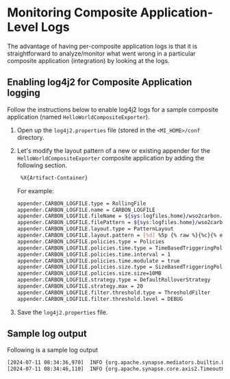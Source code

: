 # Monitoring Composite Application-Level Logs

The advantage of having per-composite application logs is that it is straightforward to analyze/monitor what went wrong in a particular composite application (integration) by looking at the logs. 

## Enabling log4j2 for Composite Application logging

Follow the instructions below to enable log4j2 logs for a sample composite application (named `HelloWorldCompositeExporter`).

1. Open up the `log4j2.properties` file (stored in the `<MI_HOME>/conf` directory. 
2. Let's modify the layout pattern of a new or existing appender for the `HelloWorldCompositeExporter` composite application by adding the following section.

    ```bash
     %X{Artifact-Container}
    ```
    
    
    For example:

    ```bash
    appender.CARBON_LOGFILE.type = RollingFile
    appender.CARBON_LOGFILE.name = CARBON_LOGFILE
    appender.CARBON_LOGFILE.fileName = ${sys:logfiles.home}/wso2carbon.log
    appender.CARBON_LOGFILE.filePattern = ${sys:logfiles.home}/wso2carbon-%d{MM-dd-yyyy}.log
    appender.CARBON_LOGFILE.layout.type = PatternLayout
    appender.CARBON_LOGFILE.layout.pattern = [%d] %5p {% raw %}{%c}{% endraw %}  |%X{Artifact-Container}| - %m%ex%n
    appender.CARBON_LOGFILE.policies.type = Policies
    appender.CARBON_LOGFILE.policies.time.type = TimeBasedTriggeringPolicy
    appender.CARBON_LOGFILE.policies.time.interval = 1
    appender.CARBON_LOGFILE.policies.time.modulate = true
    appender.CARBON_LOGFILE.policies.size.type = SizeBasedTriggeringPolicy
    appender.CARBON_LOGFILE.policies.size.size=10MB
    appender.CARBON_LOGFILE.strategy.type = DefaultRolloverStrategy
    appender.CARBON_LOGFILE.strategy.max = 20
    appender.CARBON_LOGFILE.filter.threshold.type = ThresholdFilter
    appender.CARBON_LOGFILE.filter.threshold.level = DEBUG
    ```

3. Save the `log4j2.properties` file.

## Sample log output

Following is a sample log output

```bash
[2024-07-11 08:34:36,970]  INFO {org.apache.synapse.mediators.builtin.LogMediator}  |[ Deployed From Artifact Container: HelloWorldCompositeExporter ] | - {api:testAPI} SampleLog = started
[2024-07-11 08:34:46,110]  INFO {org.apache.synapse.core.axis2.TimeoutHandler}  |[ Deployed From Artifact Container: HelloWorldCompositeExporter ] | - This engine will expire all callbacks after GLOBAL_TIMEOUT: 120 seconds, irrespective of the timeout action, after the specified or optional timeout
```

